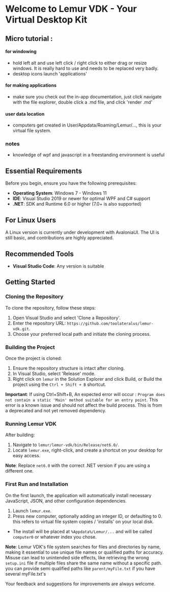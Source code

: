 # Welcome to Lemur VDK - Your Virtual Desktop Kit


## Micro tutorial :

#### for windowing
- hold left alt and use left click / right click to either drag or resize windows. It is really hard to use and needs to be replaced very badly.
- desktop icons launch 'applications'
#### for making applications
- make sure you check out the in-app documentation, just click navigate with the file explorer, double click a .md file, and click 'render .md'
#### user data location
- computers get created in User/Appdata/Roaming/Lemur/..., this is your virtual file system.
### notes
- knowledge of wpf and javascript in a freestanding environment is useful

## Essential Requirements
Before you begin, ensure you have the following prerequisites:

- **Operating System**: Windows 7 - Windows 11
- **IDE**: Visual Studio 2019 or newer for optimal WPF and C# support
- **.NET**: SDK and Runtime 6.0 or higher (7.0+ is also supported)

## For Linux Users
A Linux version is currently under development with AvaloniaUI. The UI is still basic, and contributions are highly appreciated.

## Recommended Tools
- **Visual Studio Code**: Any version is suitable

## Getting Started

### Cloning the Repository
To clone the repository, follow these steps:

1. Open Visual Studio and select 'Clone a Repository'.
2. Enter the repository URL: `https://github.com/toolateralus/lemur-vdk.git`.
3. Choose your preferred local path and initiate the cloning process.

### Building the Project
Once the project is cloned:

1. Ensure the repository structure is intact after cloning.
2. In Visual Studio, select 'Release' mode.
3. Right click on `lemur` in the Solution Explorer and click Build, or Build the project using the `Ctrl + Shift + B` shortcut.

**Important**: If using Ctrl+Shift+B, An expected error will occur : `Program does not contain a static 'Main' method suitable for an entry point`. This error is a known issue and should not affect the build process. This is from a deprecated and not yet removed dependency.

### Running Lemur VDK
After building:

1. Navigate to `lemur/lemur-vdk/bin/Release/net6.0/`.
2. Locate `lemur.exe`, right-click, and create a shortcut on your desktop for easy access.

**Note**: Replace `net6.0` with the correct .NET version if you are using a different one.

### First Run and Installation
On the first launch, the application will automatically install necessary JavaScript, JSON, and other configuration dependencies.

1. Launch `lemur.exe`.
2. Press new computer, optionally adding an integer ID, or defaulting to 0. this refers to virtual file system copies / 'installs' on your local disk.
- The install will be placed at `%Appdata%/Lemur/...` and will be called `computer0` or whatever index you chose.


**Note**: 
Lemur VDK's file system searches for files and directories by name, making it essential to use unique file names or qualified paths for accuracy.
Misuse can lead to unintended side effects, like retrieving the wrong `setup.ini` file if multiple files share the same name without a specific path.
you can provide semi qualified paths like `parent/myFile.txt` if you have several myFile.txt's




Your feedback and suggestions for improvements are always welcome.

